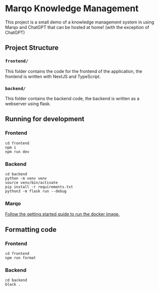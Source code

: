 # Marqo Knowledge Management

This project is a small demo of a knowledge management system in using Marqo and ChatGPT that can be hosted at home! (with the exception of ChatGPT)

## Project Structure

### `frontend/`

This folder contains the code for the frontend of the application, the frontend is written with NextJS and TypeScript.

### `backend/`

This folder contains the backend code, the backend is written as a webserver using flask.

## Running for development

### Frontend

```
cd frontend
npm i
npm run dev
```

### Backend

```
cd backend
python -m venv venv
source venv/bin/activate
pip install -r requirements.txt
python3 -m flask run --debug
```

### Marqo

[Follow the getting started guide to run the docker image.](https://docs.marqo.ai/0.0.17/)


## Formatting code

### Frontend

```
cd frontend
npm run format
```

### Backend

```
cd backend
black .
```
